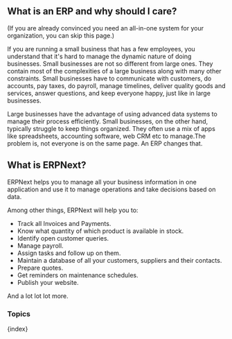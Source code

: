 ## What is an ERP and why should I care?

(If you are already convinced you need an all-in-one system for your
organization, you can skip this page.)

If you are running a small business that has a few employees, you understand
that it's hard to manage the dynamic nature of doing businesses. Small businesses
are not so different from large ones. They contain most of the complexities of
a large business along with many other constraints. Small businesses have to
communicate with customers, do accounts, pay taxes, do payroll, manage timelines,
deliver quality goods and services, answer questions, and keep everyone happy, 
just like in large businesses.

Large businesses have the advantage of using advanced data systems to manage
their process efficiently. Small businesses, on the other hand, typically
struggle to keep things organized. They often use a mix of apps like
spreadsheets, accounting software, web CRM etc to manage.The problem is, not
everyone is on the same page. An ERP changes that.

## What is ERPNext?

ERPNext helps you to manage all your business information in one application
and use it to manage operations and take decisions based on data.

Among other things, ERPNext will help you to:

  * Track all Invoices and Payments.
  * Know what quantity of which product is available in stock.
  * Identify open customer queries.
  * Manage payroll.
  * Assign tasks and follow up on them.
  * Maintain a database of all your customers, suppliers and their contacts.
  * Prepare quotes.
  * Get reminders on maintenance schedules.
  * Publish your website.

And a lot lot lot more.

### Topics

{index}
